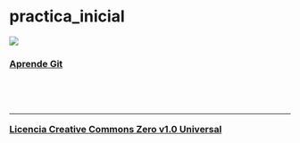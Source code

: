 # practica_inicial

<a href="https://oscargonzalez1987.github.io/practica_inicial">            
    <img src="https://git-scm.com/images/logo@2x.png"/>
    <h3/>Aprende Git<h3/>
</a>
<br/><br/><hr/>
<a href="https://github.com/OscarGonzalez1987/practica_inicial/blob/master/LICENSE.md">
    Licencia Creative Commons Zero v1.0 Universal
</a>


